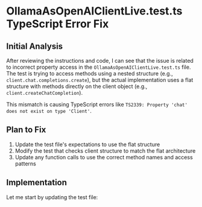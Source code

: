 # OllamaAsOpenAIClientLive.test.ts TypeScript Error Fix

## Initial Analysis

After reviewing the instructions and code, I can see that the issue is related to incorrect property access in the `OllamaAsOpenAIClientLive.test.ts` file. The test is trying to access methods using a nested structure (e.g., `client.chat.completions.create`), but the actual implementation uses a flat structure with methods directly on the client object (e.g., `client.createChatCompletion`).

This mismatch is causing TypeScript errors like `TS2339: Property 'chat' does not exist on type 'Client'`.

## Plan to Fix

1. Update the test file's expectations to use the flat structure
2. Modify the test that checks client structure to match the flat architecture
3. Update any function calls to use the correct method names and access patterns

## Implementation

Let me start by updating the test file: